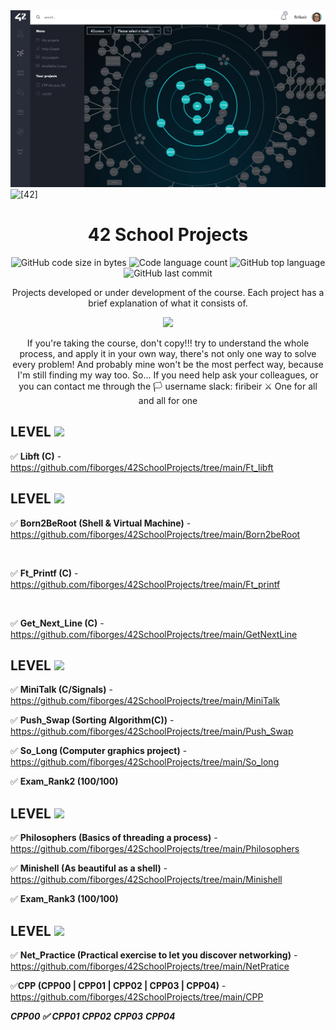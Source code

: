 <img src="https://github.com/fiborges/42SchoolProjects/blob/main/Screenshot%202023-09-04%20at%2009.08.08.png" >
<img alt="[42]" src= "https://img.shields.io/badge/BornToCode-00babc?style=flat-square&logo=42" >

<div align="center">

# 42 School Projects

<p align="center">
	<img alt="GitHub code size in bytes" src="https://img.shields.io/github/languages/code-size/fiborges/42SchoolProjects?color=lightblue" />
	<img alt="Code language count" src="https://img.shields.io/github/languages/count/fiborges/42SchoolProjects?color=yellow" />
	<img alt="GitHub top language" src="https://img.shields.io/github/languages/top/fiborges/42SchoolProjects?color=blue" />
	<img alt="GitHub last commit" src="https://img.shields.io/github/last-commit/fiborges/42SchoolProjects?color=green" />
</p>

Projects developed or under development of the course. Each project has a brief explanation of what it consists of.

</div>
<div align="center">
 
 <img src="https://media.giphy.com/media/3ov9k9Ss9N3wO6FQ7C/giphy.gif" width="60">
 
 If you're taking the course, don't copy!!! try to understand the whole process, and apply it in your own way, there's not only one way to solve every problem! And probably mine won't be the most perfect way, because I'm still finding my way too. So... If you need help ask your colleagues, or you can contact me through the :white_flag: username slack: firibeir
 :crossed_swords: One for all and all for one
 
</div>
 
## LEVEL  <img src="https://media.giphy.com/media/m8YFup5AVSW4/giphy.gif" width="30">

 :white_check_mark: **Libft (C)** - https://github.com/fiborges/42SchoolProjects/tree/main/Ft_libft
    
 ## LEVEL  <img src="https://media.giphy.com/media/Bdk2YzFKNYLwplLVNw/giphy.gif" width="30"> 

:white_check_mark: **Born2BeRoot (Shell & Virtual Machine)** - https://github.com/fiborges/42SchoolProjects/tree/main/Born2beRoot

<br>

:white_check_mark: **Ft_Printf (C)** - https://github.com/fiborges/42SchoolProjects/tree/main/Ft_printf

<br>

 :white_check_mark: **Get_Next_Line (C)** - https://github.com/fiborges/42SchoolProjects/tree/main/GetNextLine
 
  ## LEVEL  <img src="https://media.giphy.com/media/Iuee4dBGyRp9VatCZe/giphy.gif" width="30"> 
  
  :white_check_mark: **MiniTalk (C/Signals)** - https://github.com/fiborges/42SchoolProjects/tree/main/MiniTalk
  
  :white_check_mark: **Push_Swap (Sorting Algorithm(C))** - https://github.com/fiborges/42SchoolProjects/tree/main/Push_Swap
  
  :white_check_mark: **So_Long (Computer graphics project)** - https://github.com/fiborges/42SchoolProjects/tree/main/So_long
  
  :white_check_mark: **Exam_Rank2 (100/100)**
  
  ## LEVEL  <img src="https://media.giphy.com/media/h5WehVcg3HN9U7yBSf/giphy.gif" width="30"> 
  
  :white_check_mark: **Philosophers (Basics of threading a process)** - https://github.com/fiborges/42SchoolProjects/tree/main/Philosophers
  
  :white_check_mark: **Minishell (As beautiful as a shell)** - https://github.com/fiborges/42SchoolProjects/tree/main/Minishell

  :white_check_mark: **Exam_Rank3 (100/100)**

   ## LEVEL  <img src="https://media.giphy.com/media/U7oYLyQqXM9sA/giphy.gif" width="30"> 

   :white_check_mark: **Net_Practice (Practical exercise to let you discover networking)** - https://github.com/fiborges/42SchoolProjects/tree/main/NetPratice

  :white_check_mark:**CPP (CPP00 | CPP01 | CPP02 | CPP03 | CPP04)** - https://github.com/fiborges/42SchoolProjects/tree/main/CPP
  
 ***CPP00 :white_check_mark:***
 ***CPP01***
 ***CPP02***
 ***CPP03***
 ***CPP04***

  
  
  
 
 




